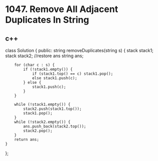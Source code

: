 # 1047. Remove All Adjacent Duplicates In String

## c++
class Solution {
public:
    string removeDuplicates(string s) {
        stack<char> stack1;
        stack<char> stack2;     //restore ans
        string ans;

        for (char c : s) {
            if (!stack1.empty()) {      
                if (stack1.top() == c) stack1.pop();
                else stack1.push(c);
            } else {
                stack1.push(c);
            }
        }

        while (!stack1.empty()) {
            stack2.push(stack1.top());
            stack1.pop();
        }
        while (!stack2.empty()) {
            ans.push_back(stack2.top());
            stack2.pop();
        }
        return ans;
    }
};
